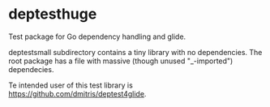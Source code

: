 # deptesthuge
Test package for Go dependency handling and glide.

deptestsmall subdirectory contains a tiny library with no dependencies.  The root package has a file with massive (though unused "_-imported") dependecies.

Te intended user of this test library is https://github.com/dmitris/deptest4glide.
